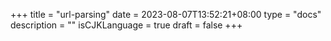 +++
title = "url-parsing"
date = 2023-08-07T13:52:21+08:00
type = "docs"
description = ""
isCJKLanguage = true
draft = false
+++